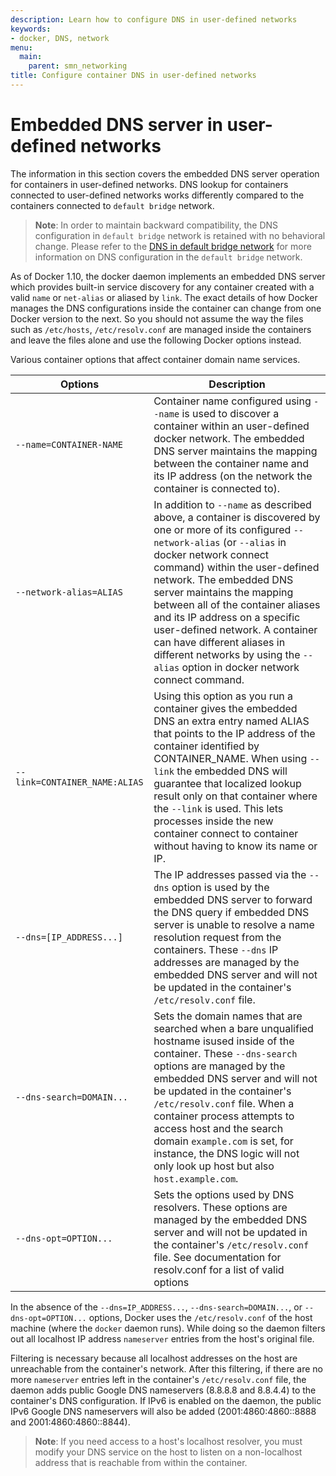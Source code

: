 ```yaml
---
description: Learn how to configure DNS in user-defined networks
keywords:
- docker, DNS, network
menu:
  main:
    parent: smn_networking
title: Configure container DNS in user-defined networks
---
```


# Embedded DNS server in user-defined networks

The information in this section covers the embedded DNS server operation for
containers in user-defined networks. DNS lookup for containers connected to
user-defined networks works differently compared to the containers connected
to `default bridge` network.

> **Note**: In order to maintain backward compatibility, the DNS configuration
> in `default bridge` network is retained with no behavioral change.
> Please refer to the [DNS in default bridge network](default_network/configure-dns.md)
> for more information on DNS configuration in the `default bridge` network.

As of Docker 1.10, the docker daemon implements an embedded DNS server which
provides built-in service discovery for any container created with a valid
`name` or `net-alias` or aliased by `link`. The exact details of how Docker
manages the DNS configurations inside the container can change from one Docker
version to the next. So you should not assume the way the files such as
`/etc/hosts`, `/etc/resolv.conf` are managed inside the containers and leave
the files alone and use the following Docker options instead.

Various container options that affect container domain name services.

| Options | Description |
| ------- | ----------- |
| `--name=CONTAINER-NAME` | Container name configured using `--name` is used to discover a container within an user-defined docker network. The embedded DNS server maintains the mapping between the container name and its IP address (on the network the container is connected to). |
| `--network-alias=ALIAS` | In addition to `--name` as described above, a container is discovered by one or more of its configured `--network-alias` (or `--alias` in docker network connect command) within the user-defined network. The embedded DNS server maintains the mapping between all of the container aliases and its IP address on a specific user-defined network. A container can have different aliases in different networks by using the `--alias` option in docker network connect command. |
| `--link=CONTAINER_NAME:ALIAS` | Using this option as you run a container gives the embedded DNS an extra entry named ALIAS that points to the IP address of the container identified by CONTAINER_NAME. When using `--link` the embedded DNS will guarantee that localized lookup result only on that container where the `--link` is used. This lets processes inside the new container connect to container without having to know its name or IP. |
| `--dns=[IP_ADDRESS...]` | The IP addresses passed via the `--dns` option is used by the embedded DNS server to forward the DNS query if embedded DNS server is unable to resolve a name resolution request from the containers. These `--dns` IP addresses are managed by the embedded DNS server and will not be updated in the container's `/etc/resolv.conf` file.|
| `--dns-search=DOMAIN...` | Sets the domain names that are searched when a bare unqualified hostname isused inside of the container. These `--dns-search` options are managed by the embedded DNS server and will not be updated in the container's `/etc/resolv.conf` file. When a container process attempts to access host and the search domain `example.com` is set, for instance, the DNS logic will not only look up host but also `host.example.com`. |
| `--dns-opt=OPTION...` |Sets the options used by DNS resolvers. These options are managed by the embedded DNS server and will not be updated in the container's `/etc/resolv.conf` file. See documentation for resolv.conf for a list of valid options |

In the absence of the `--dns=IP_ADDRESS...`, `--dns-search=DOMAIN...`, or
`--dns-opt=OPTION...` options, Docker uses the `/etc/resolv.conf` of the
host machine (where the `docker` daemon runs). While doing so the daemon
filters out all localhost IP address `nameserver` entries from the host's
original file.

Filtering is necessary because all localhost addresses on the host are
unreachable from the container's network. After this filtering, if there are
no more `nameserver` entries left in the container's `/etc/resolv.conf` file,
the daemon adds public Google DNS nameservers (8.8.8.8 and 8.8.4.4) to the
container's DNS configuration. If IPv6 is enabled on the daemon, the public
IPv6 Google DNS nameservers will also be added (2001:4860:4860::8888 and
2001:4860:4860::8844).

> **Note**: If you need access to a host's localhost resolver, you must modify
> your DNS service on the host to listen on a non-localhost address that is
> reachable from within the container.
